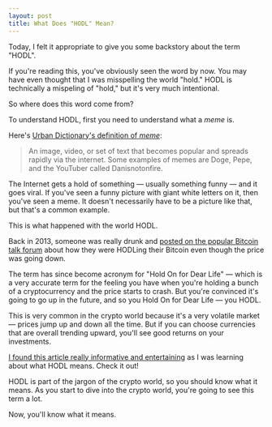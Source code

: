 ```yaml
---
layout: post
title: What Does "HODL" Mean?
---
```


Today, I felt it appropriate to give you some backstory about the term "HODL".

If you're reading this, you've obviously seen the word by now. You may have even thought that I was misspelling the world "hold." HODL is technically a mispeling of "hold," but it's very much intentional.

So where does this word come from?

To understand HODL, first you need to understand what a _meme_ is.

Here's [Urban Dictionary's definition of _meme_](https://www.urbandictionary.com/define.php?term=meme):

> An image, video, or set of text that becomes popular and spreads rapidly via the internet. Some examples of memes are Doge, Pepe, and the YouTuber called Danisnotonfire.

The Internet gets a hold of something — usually something funny — and it goes viral. If you've seen a funny picture with giant white letters on it, then you've seen a meme. It doesn't necessarily have to be a picture like that, but that's a common example.

This is what happened with the world HODL.

Back in 2013, someone was really drunk and [posted on the popular Bitcoin talk forum](https://bitcointalk.org/index.php?topic=375643.msg4022997#msg4022997) about how they were HODLing their Bitcoin even though the price was going down.

The term has since become acronym for "Hold On for Dear Life" — which is a very accurate term for the feeling you have when you're holding a bunch of a cryptocurrency and the price starts to crash. But you're convinced it's going to go up in the future, and so you Hold On for Dear Life — you HODL.

This is very common in the crypto world because it's a very volatile market — prices jump up and down all the time. But if you can choose currencies that are overall trending upward, you'll see good returns on your investments.

[I found this article really informative and entertaining](https://medium.com/dash-for-newbies/whats-the-backstory-on-the-word-hodl-27756392b698) as I was learning about what HODL means. Check it out!

HODL is part of the jargon of the crypto world, so you should know what it means. As you start to dive into the crypto world, you're going to see this term a lot.

Now, you'll know what it means.